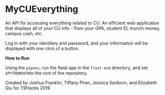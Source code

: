 # MyCUEverything

An API for accessing everything related to CU. An efficient web application that displays all of your CU info - from your GPA, student ID, munch money, campus cash, etc.

Log in with your identikey and password, and your information will be displayed with one click of a button. 

**How to Run**

Using the ```pipenv```, run the flask app in the ```front-end``` directory, and set ```$PYTHONPATH```to the root of the repository.



Created by Joshua Franklin, Tiffany Phan, Jessica Sanborn, and Elizabeth Qiu for T9Hacks 2019.
